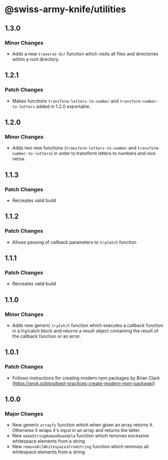 # @swiss-army-knife/utilities

## 1.3.0

### Minor Changes

- Adds a new `traverse-dir` function which visits all files and directories within a root directory.

## 1.2.1

### Patch Changes

- Makes functions `transform-letters-to-number` and `transform-number-to-letters` added in 1.2.0 exportable.

## 1.2.0

### Minor Changes

- Adds two new functions (`transform-letters-to-number` and `transform-number-to-letters`) in order to transform letters to numbers and vice versa.

## 1.1.3

### Patch Changes

- Recreates valid build

## 1.1.2

### Patch Changes

- Allows passing of callback parameters to `tryCatch` function

## 1.1.1

### Patch Changes

- Recreates valid build

## 1.1.0

### Minor Changes

- Adds new generic `tryCatch` function which executes a callback function in a try/catch block and returns a result object containing the result of the callback function or an error.

## 1.0.1

### Patch Changes

- Follows instructions for creating modern npm packages by Brian Clark (https://snyk.io/blog/best-practices-create-modern-npm-package/)

## 1.0.0

### Major Changes

- New generic `arrayfy` function which when given an array returns it. Otherwise it wraps it's input in an array and returns the latter.
- New `makeStringHumanReadable` function which removes excessive whitespace elements from a string
- New `removeAllWhitespacesFromString` function which removes all whitespace elements from a string
